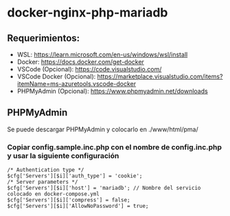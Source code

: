 # docker-nginx-php-mariadb

## Requerimientos:
- WSL: https://learn.microsoft.com/en-us/windows/wsl/install
- Docker: https://docs.docker.com/get-docker
- VSCode (Opcional): https://code.visualstudio.com/
- VSCode Docker (Opcional): https://marketplace.visualstudio.com/items?itemName=ms-azuretools.vscode-docker
- PHPMyAdmin (Opcional): https://www.phpmyadmin.net/downloads

## PHPMyAdmin
Se puede descargar PHPMyAdmin y colocarlo en ./www/html/pma/

### Copiar config.sample.inc.php con el nombre de config.inc.php y usar la siguiente configuración
```
/* Authentication type */
$cfg['Servers'][$i]['auth_type'] = 'cookie';
/* Server parameters */
$cfg['Servers'][$i]['host'] = 'mariadb'; // Nombre del servicio colocado en docker-compose.yml
$cfg['Servers'][$i]['compress'] = false;
$cfg['Servers'][$i]['AllowNoPassword'] = true;
```